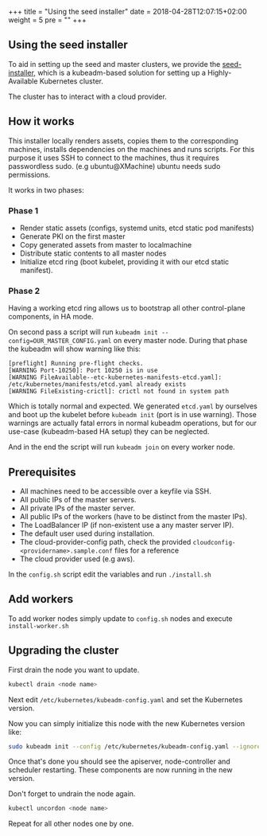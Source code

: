 +++
title = "Using the seed installer"
date = 2018-04-28T12:07:15+02:00
weight = 5
pre = "<b></b>"
+++

## Using the seed installer

To aid in setting up the seed and master clusters, we provide the [seed-installer](https://github.com/kubermatic/kubermatic-installer/tree/release/v2.6/kubeadm-seed-installer), which is a kubeadm-based solution for setting up a Highly-Available Kubernetes cluster.

The cluster has to interact with a cloud provider.

## How it works

This installer locally renders assets, copies them to the corresponding machines, installs dependencies on the machines and runs scripts. For this purpose it uses SSH to connect to the machines, thus it requires passwordless sudo. (e.g ubuntu@XMachine) ubuntu needs sudo permissions.

It works in two phases:

### Phase 1

* Render static assets (configs, systemd units, etcd static pod manifests)
* Generate PKI on the first master
* Copy generated assets from master to localmachine
* Distribute static contents to all master nodes
* Initialize etcd ring (boot kubelet, providing it with our etcd static manifest).

### Phase 2

Having a working etcd ring allows us to bootstrap all other control-plane components, in HA mode.

On second pass a script will run `kubeadm init --config=OUR_MASTER_CONFIG.yaml` on every master node. During that phase the kubeadm will show warning like this:

```
[preflight] Running pre-flight checks.
[WARNING Port-10250]: Port 10250 is in use
[WARNING FileAvailable--etc-kubernetes-manifests-etcd.yaml]: /etc/kubernetes/manifests/etcd.yaml already exists
[WARNING FileExisting-crictl]: crictl not found in system path
```

Which is totally normal and expected. We generated `etcd.yaml` by ourselves and boot up the kubelet before `kubeadm init` (port is in use warning). Those warnings are actually fatal errors in normal kubeadm operations, but for our use-case (kubeadm-based HA setup) they can be neglected.

And in the end the script will run `kubeadm join` on every worker node.

## Prerequisites

* All machines need to be accessible over a keyfile via SSH.
* All public IPs of the master servers.
* All private IPs of the master server.
* All public IPs of the workers (have to be distinct from the master IPs).
* The LoadBalancer IP (if non-existent use a any master server IP).
* The default user used during installation.
* The cloud-provider-config path, check the provided `cloudconfig-<providername>.sample.conf` files for a reference
* The cloud provider used (e.g aws).

In the `config.sh` script edit the variables and run `./install.sh`

## Add workers

To add worker nodes simply update to `config.sh` nodes and execute `install-worker.sh`

## Upgrading the cluster

First drain the node you want to update.

```bash
kubectl drain <node name>
```

Next edit `/etc/kubernetes/kubeadm-config.yaml` and set the Kubernetes version.

Now you can simply initialize this node with the new Kubernetes version like:

```bash
sudo kubeadm init --config /etc/kubernetes/kubeadm-config.yaml --ignore-preflight-errors all`
```

Once that's done you should see the apiserver, node-controller and scheduler restarting. These components are now running in the new version.

Don't forget to undrain the node again.

```bash
kubectl uncordon <node name>
```

Repeat for all other nodes one by one.
